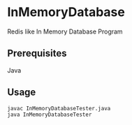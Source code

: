# InMemoryDatabase
Redis like In Memory Database Program

## Prerequisites
Java

## Usage
```
javac InMemoryDatabaseTester.java
java InMemoryDatabaseTester
```
